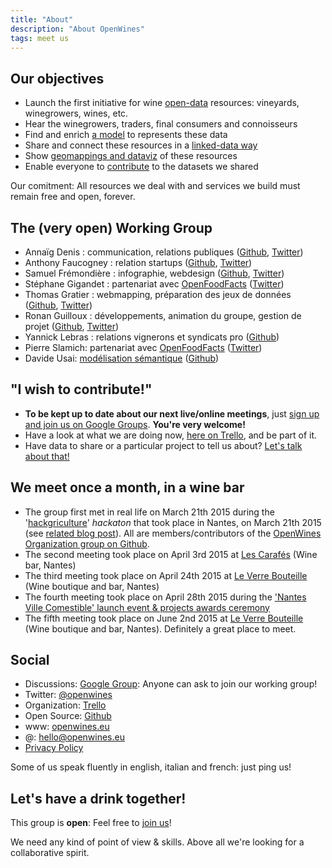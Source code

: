 ```yaml
---
title: "About"
description: "About OpenWines"
tags: meet us
---
```


## Our objectives

- Launch the first initiative for wine [open-data](http://opendatahandbook.org) resources: vineyards, winegrowers, wines, etc.
- Hear the winegrowers, traders, final consumers and connoisseurs
- Find and enrich [a model](http://dbpedia.org/ontology/Wine) to represents these data
- Share and connect these resources in a [linked-data way](http://linkeddata.org/)
- Show [geomappings and dataviz](https://umap.openstreetmap.fr/en/map/openwine_33763#10/47.1743/-1.4989) of these resources
- Enable everyone to [contribute](https://github.com/OpenWines) to the datasets we shared

Our comitment: All resources we deal with and services we build must remain free and open, forever.


## The (very open) Working Group

- Annaïg Denis : communication, relations publiques ([Github](https://github.com/adenis-tis), [Twitter](https://twitter.com/scaranaik))
- Anthony Faucogney : relation startups ([Github](https://github.com/afaucogney), [Twitter](https://twitter.com/afaucogney]))
- Samuel Frémondière : infographie, webdesign ([Github](https://github.com/samcome), [Twitter](https://twitter.com/samcome))
- Stéphane Gigandet : partenariat avec [OpenFoodFacts](http://openfoodfacts.org) ([Twitter](https://twitter.com/stephanebiz))
- Thomas Gratier : webmapping, préparation des jeux de données ([Github](https://github.com/ThomasG77), [Twitter](https://twitter.com/thomasg77))
- Ronan Guilloux : développements, animation du groupe, gestion de projet ([Github](https://github.com/ronanguilloux), [Twitter](https://twitter.com/arno_u_loginlux))
- Yannick Lebras : relations vignerons et syndicats pro ([Github](https://github.com/verlectric))
- Pierre Slamich: partenariat avec [OpenFoodFacts](http://openfoodfacts.org) ([Twitter](https://twitter.com/teolemon))
- Davide Usai: [modélisation sémantique](http://openwines.eu/posts/le-modele-par-l-observation-0.html) ([Github](https://github.com/davideusai))


##  "I wish to contribute!"

- __To be kept up to date about our next live/online meetings__, just [sign up and join us on Google Groups](https://groups.google.com/forum/#!forum/openwines). __You're very welcome!__
- Have a look at what we are doing now, [here on Trello](https://trello.com/openwines), and be part of it.
- Have data to share or a particular project to tell us about? [Let's talk about that!](mailto:hello@openwines.eu)

## We meet once a month, in a wine bar

- The group first met in real life on March 21th 2015 during the '[hackgriculture](http://www.nantesvillecomestible.org/hackgriculture-48h-de-challenge-les-21-et-22-mars-2015/)' _hackaton_ that took place in Nantes, on March 21th 2015 (see [related blog post](/hackgriculture-2015/)). All are members/contributors of the [OpenWines Organization group on Github](https://github.com/OpenWines).
- The second meeting took place on April 3rd 2015 at [Les Carafés](https://plus.google.com/112674063952285158976/about?gl=fr&hl=fr) (Wine bar, Nantes)
- The third meeting took place on April 24th 2015 at [Le Verre Bouteille](https://plus.google.com/104430419707063630055/about?gl=fr&hl=fr) (Wine boutique and bar, Nantes)
- The fourth meeting took place on April 28th 2015 during the ['Nantes Ville Comestible' launch event & projects awards ceremony](http://www.nantesvillecomestible.org/lancement-officiel-de-nantes-ville-comestible-et-remise-des-prix-hackgriculture-le-280415/)
- The fifth meeting took place on June 2nd 2015 at [Le Verre Bouteille](https://plus.google.com/104430419707063630055/about?gl=fr&hl=fr) (Wine boutique and bar, Nantes). Definitely a great place to meet.


## Social

- Discussions: [Google Group](https://groups.google.com/forum/#!forum/openwines): Anyone can ask to join our working group!
- Twitter: [@openwines](https://twitter.com/openwines)
- Organization: [Trello](https://trello.com/openwines)
- Open Source: [Github](https://github.com/openwines)
- www: [openwines.eu](http://openwines.eu)
- @: [hello@openwines.eu](mailto:hello@openwines.eu)
- [Privacy Policy](http://openwines.eu/privacy-policy.html)

Some of us speak fluently in english, italian and french: just ping us!


## Let's have a drink together!

This group is **open**: Feel free to [join us](https://groups.google.com/forum/#!forum/openwines)!

We need any kind of point of view & skills. Above all we're looking for a collaborative spirit.
